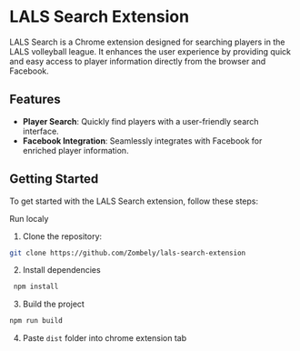# LALS Search Extension

LALS Search is a Chrome extension designed for searching players in the LALS volleyball league. It enhances the user experience by providing quick and easy access to player information directly from the browser and Facebook.

## Features

- **Player Search**: Quickly find players with a user-friendly search interface.
- **Facebook Integration**: Seamlessly integrates with Facebook for enriched player information.

## Getting Started

To get started with the LALS Search extension, follow these steps:

Run localy

1. Clone the repository:
```sh
git clone https://github.com/Zombely/lals-search-extension
```
2. Install dependencies
```sh
 npm install
 ```
3. Build the project
```sh
npm run build
```
4. Paste `dist` folder into chrome extension tab
   
<!-- Get from chrome extension store -->